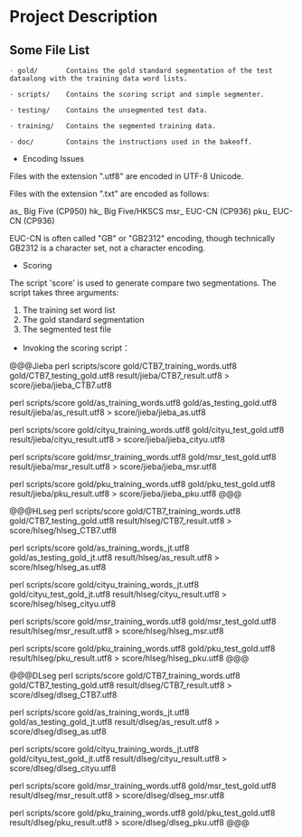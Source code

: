 Project Description
===================

Some File List
--------------
```
· gold/       Contains the gold standard segmentation of the test dataalong with the training data word lists.

· scripts/    Contains the scoring script and simple segmenter.

· testing/    Contains the unsegmented test data.

· training/   Contains the segmented training data.

· doc/        Contains the instructions used in the bakeoff.
```

* Encoding Issues

Files with the extension ".utf8" are encoded in UTF-8 Unicode.

Files with the extension ".txt" are encoded as follows:

as_    Big Five (CP950)
hk_    Big Five/HKSCS
msr_   EUC-CN (CP936)
pku_   EUC-CN (CP936)

EUC-CN is often called "GB" or "GB2312" encoding, though technically
GB2312 is a character set, not a character encoding.

* Scoring

The script 'score' is used to generate compare two segmentations. The
script takes three arguments:

1. The training set word list
2. The gold standard segmentation
3. The segmented test file




* Invoking the scoring script：

@@@Jieba
perl scripts/score gold/CTB7_training_words.utf8 gold/CTB7_testing_gold.utf8 result/jieba/CTB7_result.utf8 > score/jieba/jieba_CTB7.utf8

perl scripts/score gold/as_training_words.utf8 gold/as_testing_gold.utf8 result/jieba/as_result.utf8 > score/jieba/jieba_as.utf8

perl scripts/score gold/cityu_training_words.utf8 gold/cityu_test_gold.utf8 result/jieba/cityu_result.utf8 > score/jieba/jieba_cityu.utf8

perl scripts/score gold/msr_training_words.utf8 gold/msr_test_gold.utf8 result/jieba/msr_result.utf8 > score/jieba/jieba_msr.utf8

perl scripts/score gold/pku_training_words.utf8 gold/pku_test_gold.utf8 result/jieba/pku_result.utf8 > score/jieba/jieba_pku.utf8
@@@

@@@HLseg
perl scripts/score gold/CTB7_training_words.utf8 gold/CTB7_testing_gold.utf8 result/hlseg/CTB7_result.utf8 > score/hlseg/hlseg_CTB7.utf8

perl scripts/score gold/as_training_words_jt.utf8 gold/as_testing_gold_jt.utf8 result/hlseg/as_result.utf8 > score/hlseg/hlseg_as.utf8

perl scripts/score gold/cityu_training_words_jt.utf8 gold/cityu_test_gold_jt.utf8 result/hlseg/cityu_result.utf8 > score/hlseg/hlseg_cityu.utf8

perl scripts/score gold/msr_training_words.utf8 gold/msr_test_gold.utf8 result/hlseg/msr_result.utf8 > score/hlseg/hlseg_msr.utf8

perl scripts/score gold/pku_training_words.utf8 gold/pku_test_gold.utf8 result/hlseg/pku_result.utf8 > score/hlseg/hlseg_pku.utf8
@@@

@@@DLseg
perl scripts/score gold/CTB7_training_words.utf8 gold/CTB7_testing_gold.utf8 result/dlseg/CTB7_result.utf8 > score/dlseg/dlseg_CTB7.utf8

perl scripts/score gold/as_training_words_jt.utf8 gold/as_testing_gold_jt.utf8 result/dlseg/as_result.utf8 > score/dlseg/dlseg_as.utf8

perl scripts/score gold/cityu_training_words_jt.utf8 gold/cityu_test_gold_jt.utf8 result/dlseg/cityu_result.utf8 > score/dlseg/dlseg_cityu.utf8

perl scripts/score gold/msr_training_words.utf8 gold/msr_test_gold.utf8 result/dlseg/msr_result.utf8 > score/dlseg/dlseg_msr.utf8

perl scripts/score gold/pku_training_words.utf8 gold/pku_test_gold.utf8 result/dlseg/pku_result.utf8 > score/dlseg/dlseg_pku.utf8
@@@
